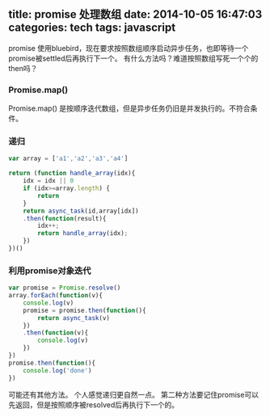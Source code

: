 title: promise 处理数组
date: 2014-10-05 16:47:03
categories: tech
tags: javascript
---

promise 使用bluebird，现在要求按照数组顺序启动异步任务，也即等待一个promise被settled后再执行下一个。
有什么方法吗？难道按照数组写死一个个的then吗？
<!-- more -->

### Promise.map()
Promise.map() 是按顺序迭代数组，但是异步任务仍旧是并发执行的。不符合条件。

### 递归
``` javascript
var array = ['a1','a2','a3','a4']

return (function handle_array(idx){
    idx = idx || 0
    if (idx>=array.length) {
        return
    }
    return async_task(id,array[idx])
    .then(function(result){
        idx++;
        return handle_array(idx);
    })
})()
```

### 利用promise对象迭代
``` javascript
var promise = Promise.resolve()
array.forEach(function(v){
    console.log(v)
    promise = promise.then(function(){
        return async_task(v)
    })
    .then(function(v){
        console.log(v)
    })
})
promise.then(function(){
    console.log('done')
})
```

可能还有其他方法。
个人感觉递归更自然一点。
第二种方法要记住promise可以先返回，但是按照顺序被resolved后再执行下一个的。
